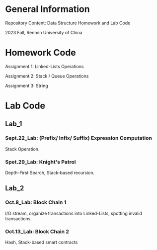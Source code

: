 # General Information
Repository Content: Data Structure Homework and Lab Code

2023 Fall, Renmin University of China

# Homework Code
Assignment 1: Linked-Lists Operations

Assignment 2: Stack / Queue Operations

Assignment 3: String
# Lab Code
## Lab_1
### Sept.22_Lab: (Prefix/ Infix/ Suffix) Expression Computation
Stack Operation.

### Spet.29_Lab: Knight's Patrol
Depth-First Search, Stack-based recursion.

## Lab_2
### Oct.8_Lab: Block Chain 1
I/O stream, organize transactions into Linked-Lists, spotting invalid transactions.
### Oct.13_Lab: Block Chain 2
Hash, Stack-based smart contracts

